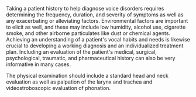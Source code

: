 Taking a patient history to help diagnose voice disorders requires determining the frequency, duration, and severity of symptoms as well as any exacerbating or alleviating factors. Environmental factors are important to elicit as well, and these may include low humidity, alcohol use, cigarette smoke, and other airborne particulates like dust or chemical agents. Achieving an understanding of a patient's vocal habits and needs is likewise crucial to developing a working diagnosis and an individualized treatment plan. Including an evaluation of the patient's medical, surgical, psychological, traumatic, and pharmaceutical history can also be very informative in many cases.

The physical examination should include a standard head and neck evaluation as well as palpation of the larynx and trachea and videostroboscopic evaluation of phonation.